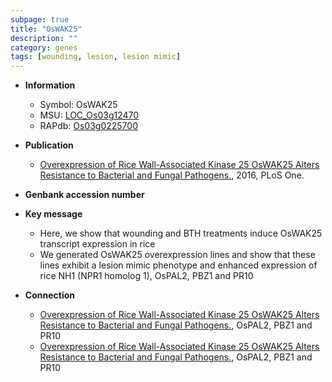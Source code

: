 ```yaml
---
subpage: true
title: "OsWAK25"
description: ""
category: genes
tags: [wounding, lesion, lesion mimic]
---
```


* **Information**  
    + Symbol: OsWAK25  
    + MSU: [LOC_Os03g12470](http://rice.plantbiology.msu.edu/cgi-bin/ORF_infopage.cgi?orf=LOC_Os03g12470)  
    + RAPdb: [Os03g0225700](http://rapdb.dna.affrc.go.jp/viewer/gbrowse_details/irgsp1?name=Os03g0225700)  

* **Publication**  
    + [Overexpression of Rice Wall-Associated Kinase 25 OsWAK25 Alters Resistance to Bacterial and Fungal Pathogens.](http://www.ncbi.nlm.nih.gov/pubmed?term=Overexpression+of+Rice+Wall-Associated+Kinase+25+OsWAK25+Alters+Resistance+to+Bacterial+and+Fungal+Pathogens.%5BTitle%5D), 2016, PLoS One.

* **Genbank accession number**  

* **Key message**  
    + Here, we show that wounding and BTH treatments induce OsWAK25 transcript expression in rice
    + We generated OsWAK25 overexpression lines and show that these lines exhibit a lesion mimic phenotype and enhanced expression of rice NH1 (NPR1 homolog 1), OsPAL2, PBZ1 and PR10

* **Connection**  
    + [Overexpression of Rice Wall-Associated Kinase 25 OsWAK25 Alters Resistance to Bacterial and Fungal Pathogens.](NPR1+homolog+1), OsPAL2, PBZ1 and PR10
    + [Overexpression of Rice Wall-Associated Kinase 25 OsWAK25 Alters Resistance to Bacterial and Fungal Pathogens.](NPR1+homolog+1), OsPAL2, PBZ1 and PR10



